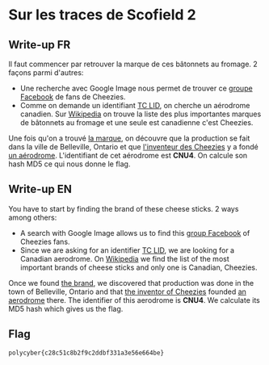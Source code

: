 # Sur les traces de Scofield 2

## Write-up FR

Il faut commencer par retrouver la marque de ces bâtonnets au fromage.
2 façons parmi d'autres:
- Une recherche avec Google Image nous permet de trouver ce [groupe Facebook](https://www.facebook.com/groups/149535758996361/) de fans de Cheezies.
- Comme on demande un identifiant [TC LID](https://fr.wikipedia.org/wiki/Indicateur_d%27emplacement#Indicateur_de_Transports_Canada), on cherche un aérodrome canadien. Sur [Wikipedia](https://en.wikipedia.org/wiki/Cheese_puffs#Notable_brands) on trouve la liste des plus importantes marques de bâtonnets au fromage et une seule est canadienne c'est Cheezies.
 
Une fois qu'on a trouvé [la marque](https://en.wikipedia.org/wiki/Cheezies), on découvre que la production se fait dans la ville de Belleville, Ontario et que [l'inventeur des Cheezies](https://en.wikipedia.org/wiki/James_Marker) y a fondé [un aérodrome](https://en.wikipedia.org/wiki/Belleville_Aerodrome).
L'identifiant de cet aérodrome est **CNU4**. On calcule son hash MD5 ce qui nous donne le flag.

## Write-up EN

You have to start by finding the brand of these cheese sticks.
2 ways among others:
- A search with Google Image allows us to find this [group Facebook](https://www.facebook.com/groups/149535758996361/) of Cheezies fans.
- Since we are asking for an identifier [TC LID](https://fr.wikipedia.org/wiki/Indicateur_d%27emplacement#Indicateur_de_Transports_Canada), we are looking for a Canadian aerodrome. On [Wikipedia](https://en.wikipedia.org/wiki/Cheese_puffs#Notable_brands) we find the list of the most important brands of cheese sticks and only one is Canadian, Cheezies.

Once we found [the brand](https://en.wikipedia.org/wiki/Cheezies), we discovered that production was done in the town of Belleville, Ontario and that [the inventor of Cheezies](https://en.wikipedia.org/wiki/James_Marker) founded [an aerodrome](https://en.wikipedia.org/wiki/Belleville_Aerodrome) there. The identifier of this aerodrome is **CNU4**. We calculate its MD5 hash which gives us the flag.

## Flag

`polycyber{c28c51c8b2f9c2ddbf331a3e56e664be}`
